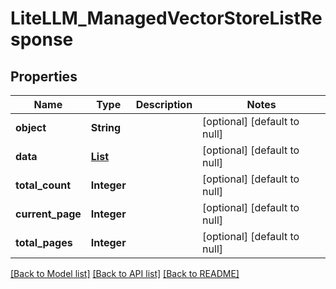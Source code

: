 # LiteLLM_ManagedVectorStoreListResponse
## Properties

| Name | Type | Description | Notes |
|------------ | ------------- | ------------- | -------------|
| **object** | **String** |  | [optional] [default to null] |
| **data** | [**List**](LiteLLM_ManagedVectorStore.md) |  | [optional] [default to null] |
| **total\_count** | **Integer** |  | [optional] [default to null] |
| **current\_page** | **Integer** |  | [optional] [default to null] |
| **total\_pages** | **Integer** |  | [optional] [default to null] |

[[Back to Model list]](../README.md#documentation-for-models) [[Back to API list]](../README.md#documentation-for-api-endpoints) [[Back to README]](../README.md)

